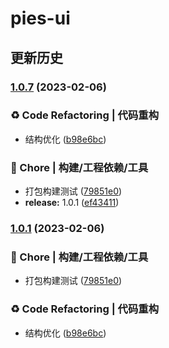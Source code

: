 # pies-ui

## 更新历史

### [1.0.7](https://github.com/HoMeTownSoCool/pies-ui/compare/v1.0.4...v1.0.7) (2023-02-06)

### ♻️ Code Refactoring | 代码重构

- 结构优化 ([b98e6bc](https://github.com/HoMeTownSoCool/pies-ui/commit/b98e6bcbac76e06fa7246f5b7a8f23af6f4b8405))

### 🚀 Chore | 构建/工程依赖/工具

- 打包构建测试 ([79851e0](https://github.com/HoMeTownSoCool/pies-ui/commit/79851e04084d1bb5f42acc7c83ee098a34bc180c))
- **release:** 1.0.1 ([ef43411](https://github.com/HoMeTownSoCool/pies-ui/commit/ef434115facd393fa89f8f36a1a5f476588e596e))

### [1.0.1](https://github.com/HoMeTownSoCool/pies-ui/compare/v1.0.4...v1.0.1) (2023-02-06)

### 🚀 Chore | 构建/工程依赖/工具

- 打包构建测试 ([79851e0](https://github.com/HoMeTownSoCool/pies-ui/commit/79851e04084d1bb5f42acc7c83ee098a34bc180c))

### ♻️ Code Refactoring | 代码重构

- 结构优化 ([b98e6bc](https://github.com/HoMeTownSoCool/pies-ui/commit/b98e6bcbac76e06fa7246f5b7a8f23af6f4b8405))
